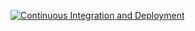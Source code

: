 [![Continuous Integration and Deployment](https://github.com/erandika1986/live-ci-cd-demo/actions/workflows/ci-cd.yaml/badge.svg)](https://github.com/erandika1986/live-ci-cd-demo/actions/workflows/ci-cd.yaml)
